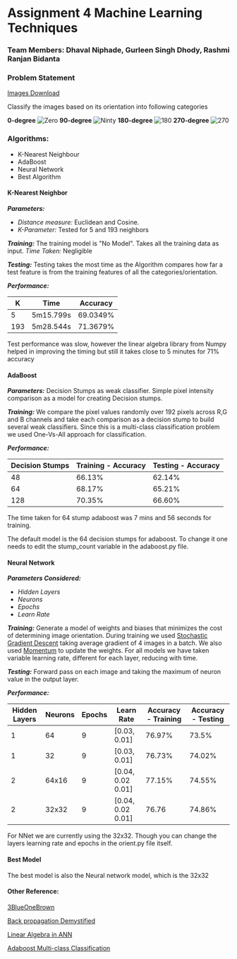 # Assignment 4 Machine Learning Techniques

### Team Members: Dhaval Niphade, Gurleen Singh Dhody, Rashmi Ranjan Bidanta

### Problem Statement

[Images Download](https://drive.google.com/file/d/1hdLP0AY0nxUlZOkaL1EBVTxmgccPoXJI/view?usp=sharing)

Classify the images based on its orientation into following categories

**0-degree** ![Zero](./images/18079654.jpg)
**90-degree** ![Ninty](./images/6568344.jpg)
**180-degree** ![180](./images/9476980.jpg)
**270-degree** ![270](./images/19712937.jpg)

### Algorithms:
* K-Nearest Neighbour
* AdaBoost
* Neural Network
* Best Algorithm


#### __K-Nearest Neighbor__

***Parameters:***
* *Distance measure:* Euclidean and Cosine.
* *K-Parameter:* Tested for 5 and 193 neighbors

***Training:*** The training model is "No Model". Takes all the training data as input.
*Time Taken:* Negligible

***Testing:*** Testing takes the most time as the Algorithm compares how far a test feature is from the training features of all the categories/orientation.

***Performance:***

| K  | Time            | Accuracy    |
| ---|:--------------: | :---------: |
| 5  |  5m15.799s      | 69.0349%    |
| 193|  5m28.544s      | 71.3679%    |

Test performance was slow, however the linear algebra library from Numpy helped in improving the timing but still it takes close to 5 minutes for 71% accuracy

#### __AdaBoost__

***Parameters:***
Decision Stumps as weak classifier. Simple pixel intensity comparison as a model for creating Decision stumps.


***Training:***  We compare the pixel values randomly over 192 pixels across R,G and B channels and take each comparison as a decision stump to build several weak classifiers. Since this is a multi-class classification problem we used One-Vs-All approach for classification.

***Performance:***

|Decision Stumps|Training - Accuracy|Testing - Accuracy|
|---------------|-------------------|------------------|
| 48  | 66.13%  | 62.14% |
| 64 | 68.17% | 65.21% |
| 128 | 70.35% | 66.60% |

The time taken for 64 stump adaboost was 7 mins and 56 seconds for training.

The default model is the 64 decision stumps for adaboost. To change it one needs to edit the stump_count variable in the adaboost.py file.

#### __Neural Network__

***Parameters Considered:***
* *Hidden Layers*
* *Neurons*
* *Epochs*
* *Learn Rate*

***Training:*** Generate a model of weights and biases that minimizes the cost of determining image orientation. During training we used [Stochastic Gradient Descent](https://en.wikipedia.org/wiki/Stochastic_gradient_descent) taking average gradient of 4 images in a batch. We also used [Momentum](https://en.wikipedia.org/wiki/Stochastic_gradient_descent#Momentum) to update the weights. For all models we have taken variable learning rate, different for each layer, reducing with time.

***Testing:*** Forward pass on each image and taking the maximum of neuron value in the output layer.

***Performance:***

|Hidden Layers | Neurons | Epochs  |Learn Rate|Accuracy - Training|Accuracy - Testing|
| ---          | ------- | ------  |----------|--------|----------|
| 1            |   64    |    9     |  [0.03, 0.01]      |    76.97%    |    73.5%      |
| 1            |   32    |      9   |  [0.03, 0.01]        |   76.73%     |    74.02%      |
| 2            |  64x16  |    9     | [0.04, 0.02 0.01]         |   77.15%     |   74.55%       |
| 2            |  32x32  | 9     |  [0.04, 0.02 0.01]    |   76.76     |     74.86%     |

For NNet we are currently using the 32x32. Though you can change the layers learning rate and epochs in the orient.py file itself.

#### __Best Model__
The best model is also the Neural network model, which is the 32x32

#### Other Reference:
[3BlueOneBrown](http://www.3blue1brown.com/videos/2017/10/9/neural-network)

[Back propagation Demystified](https://ayearofai.com/rohan-lenny-1-neural-networks-the-backpropagation-algorithm-explained-abf4609d4f9d)

[Linear Algebra in ANN](https://sudeepraja.github.io/Neural/)

[Adaboost Multi-class Classification](http://ieeexplore.ieee.org/document/5597629/?reload=true)

